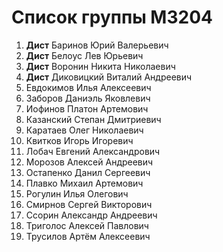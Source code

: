 # Список группы M3204

1. **Дист** Баринов Юрий Валерьевич 
2. **Дист** Белоус Лев Юрьевич
3. **Дист** Воронин Никита Николаевич
4. **Дист** Диковицкий Виталий Андреевич
5. Евдокимов Илья Алексеевич
6. Заборов Даниэль Яковлевич
7. Иофинов Платон Артемович
8. Казанский Степан Дмитриевич
9. Каратаев Олег Николаевич
10. Квитков Игорь Игоревич
11. Лобач Евгений Александрович
12. Морозов Алексей Андреевич
13. Остапенко Данил Сергеевич
14. Плавко Михаил Артемович
15. Рогулин Илья Олегович
16. Смирнов Сергей Викторович
17. Ссорин Александр Андреевич
18. Триголос Алексей Павлович
19. Трусилов Артём Алексеевич
